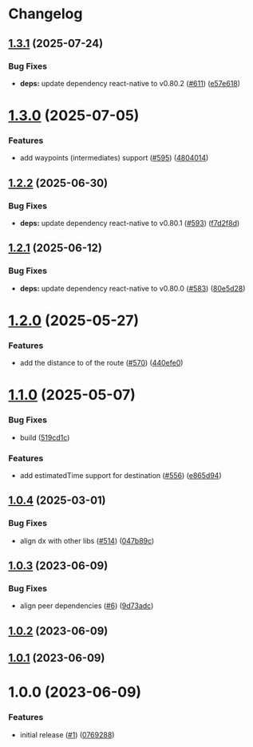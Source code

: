 # Changelog

## [1.3.1](https://github.com/huextrat/react-native-maps-routes/compare/v1.3.0...v1.3.1) (2025-07-24)


### Bug Fixes

* **deps:** update dependency react-native to v0.80.2 ([#611](https://github.com/huextrat/react-native-maps-routes/issues/611)) ([e57e618](https://github.com/huextrat/react-native-maps-routes/commit/e57e618d797122661789918122f5153ab0ba6fe7))

# [1.3.0](https://github.com/huextrat/react-native-maps-routes/compare/v1.2.2...v1.3.0) (2025-07-05)


### Features

* add waypoints (intermediates) support ([#595](https://github.com/huextrat/react-native-maps-routes/issues/595)) ([4804014](https://github.com/huextrat/react-native-maps-routes/commit/4804014b178d11232b8810cb2265e0c00fe8a5af))

## [1.2.2](https://github.com/huextrat/react-native-maps-routes/compare/v1.2.1...v1.2.2) (2025-06-30)


### Bug Fixes

* **deps:** update dependency react-native to v0.80.1 ([#593](https://github.com/huextrat/react-native-maps-routes/issues/593)) ([f7d2f8d](https://github.com/huextrat/react-native-maps-routes/commit/f7d2f8d33be5f82ee9fe552a4c6316e5630a7905))

## [1.2.1](https://github.com/huextrat/react-native-maps-routes/compare/v1.2.0...v1.2.1) (2025-06-12)


### Bug Fixes

* **deps:** update dependency react-native to v0.80.0 ([#583](https://github.com/huextrat/react-native-maps-routes/issues/583)) ([80e5d28](https://github.com/huextrat/react-native-maps-routes/commit/80e5d28b2532eae906020d223035893b42ade517))

# [1.2.0](https://github.com/huextrat/react-native-maps-routes/compare/v1.1.0...v1.2.0) (2025-05-27)


### Features

* add the distance to of the route ([#570](https://github.com/huextrat/react-native-maps-routes/issues/570)) ([440efe0](https://github.com/huextrat/react-native-maps-routes/commit/440efe05e6b1fa64956b66eab0fef81cf04fbae2))

# [1.1.0](https://github.com/huextrat/react-native-maps-routes/compare/v1.0.4...v1.1.0) (2025-05-07)


### Bug Fixes

* build ([519cd1c](https://github.com/huextrat/react-native-maps-routes/commit/519cd1ccd6faae8ed3ae79cc637b66023026d4c0))


### Features

* add estimatedTime support for destination ([#556](https://github.com/huextrat/react-native-maps-routes/issues/556)) ([e865d94](https://github.com/huextrat/react-native-maps-routes/commit/e865d94b217374db68deb68d7878b714d1cb9b32))

## [1.0.4](https://github.com/huextrat/react-native-maps-routes/compare/v1.0.3...v1.0.4) (2025-03-01)


### Bug Fixes

* align dx with other libs ([#514](https://github.com/huextrat/react-native-maps-routes/issues/514)) ([047b89c](https://github.com/huextrat/react-native-maps-routes/commit/047b89c22147491ff24085ab45103e58cf9f35e6))

## [1.0.3](https://github.com/huextrat/react-native-maps-routes/compare/v1.0.2...v1.0.3) (2023-06-09)


### Bug Fixes

* align peer dependencies ([#6](https://github.com/huextrat/react-native-maps-routes/issues/6)) ([9d73adc](https://github.com/huextrat/react-native-maps-routes/commit/9d73adc7078df23e9650997b5c57e69ead5c6ba8))

## [1.0.2](https://github.com/huextrat/react-native-maps-routes/compare/v1.0.1...v1.0.2) (2023-06-09)

## [1.0.1](https://github.com/huextrat/react-native-maps-routes/compare/v1.0.0...v1.0.1) (2023-06-09)

# 1.0.0 (2023-06-09)


### Features

* initial release ([#1](https://github.com/huextrat/react-native-maps-routes/issues/1)) ([0769288](https://github.com/huextrat/react-native-maps-routes/commit/0769288574a5ed84c3a74eab15408339cdb738a3))
